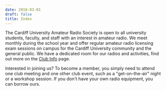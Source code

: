 ```yaml
---
date: 2018-03-01
draft: false
title: Index 
---
```


The Cardiff University Amateur Radio Society is open to all university students, faculty, and staff with an interest in amateur radio. We meet monthly during the school year and offer regular amateur radio licensing exam sessions on campus for the Cardiff University community and the general public. We have a dedicated room for our radios and activities, find out more on the [Club Info](/info) page.

Interested in joining us? To become a member, you simply need to attend one club meeting and one other club event, such as a "get-on-the-air" night or a workshop session. If you don't have your own radio equipment, you can borrow ours.
